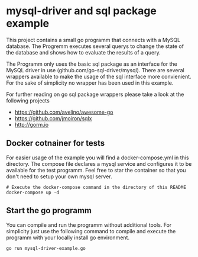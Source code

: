 # mysql-driver and sql package example
This project contains a small go programm that connects with a MySQL database. The Progremm executes several querys to change the state of the database and shows how to evaluate the results of a query.

The Programm only uses the basic sql package as an interface for the MySQL driver in use (github.com/go-sql-driver/mysql). There are several wrappers available to make the usage of the sql interface more convienient. For the sake of simplicity no wrapper has been used in this example.

For further reading on go sql package wrappers please take a look at the following projects

- https://github.com/avelino/awesome-go
- https://github.com/jmoiron/sqlx
- http://gorm.io

## Docker cotnainer for tests
For easier usage of the example you will find a docker-compose.yml in this directory. The compose file declares a mysql service and configures it to be available for the test programm. Feel free to star the container so that you don't need to setup your own mysql server.

    # Execute the docker-compose command in the directory of this README
    docker-compose up -d

## Start the go programm
You can compile and run the programm without additional tools. For simplicity just use the following command to compile and execute the programm with your locally install go environment.

    go run mysql-driver-example.go